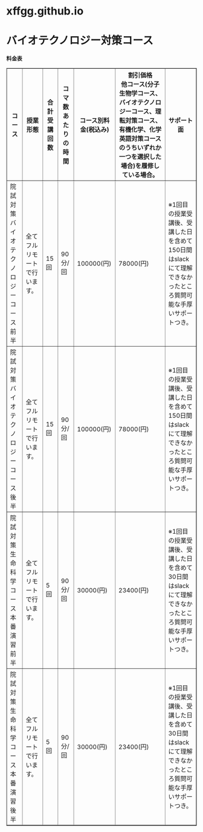 # xffgg.github.io
<!DOCTYPE html>
<html>
  <head>
    <meta charset="utf-8">
    <title>バイオテクノロジー対策コース</title>
    <link rel="stylesheet" href="C:\Users\taiju\OneDrive\デスクトップ\html_lesson\ryoukin.css">
    <link rel="stylesheet" href="https://maxcdn.bootstrapcdn.com/font-awesome/4.3.0/css/font-awesome.min.css">
  </head>
  <body>
    <div class="c1">
    <h1>バイオテクノロジー対策コース</h1>
    </div>
    <div class="c2">
        <strong>料金表</strong>
        <table border="1">
            <tr>
                <th>コース</th>
                <th>授業形態</th>
                <th>合計受講回数</th>
                <th>コマ数あたりの時間</th>
                <th>コース別料金(税込み)</th>
                <th>割引価格<br>他コース(分子生物学コース、バイオテクノロジーコース、理転対策コース、有機化学、化学英語対策コースのうちいずれか一つを選択した場合)を履修している場合。</th>
                <th>サポート面</th>
             </tr>
             <tr>
                <td>院試対策バイオテクノロジーコース前半</td>
                <td>全てフルリモートで行います。</td>
                <td>15回</td>
                <td>90分/回</td>
                <td>100000(円)</td>
                <td>78000(円)</td>
                <td>※1回目の授業受講後、受講した日を含めて150日間はslackにて理解できなかったところ質問可能な手厚いサポートつき。</td>
             </tr>
             <tr>
              <td>院試対策バイオテクノロジーコース後半</td>
              <td>全てフルリモートで行います。</td>
              <td>15回</td>
              <td>90分/回</td>
              <td>100000(円)</td>
              <td>78000(円)</td>
              <td>※1回目の授業受講後、受講した日を含めて150日間はslackにて理解できなかったところ質問可能な手厚いサポートつき。</td>
           </tr>
           <tr>
            <td>院試対策生命科学コース 本番演習 前半</td>
            <td>全てフルリモートで行います。</td>
            <td>5回</td>
            <td>90分/回</td>
            <td>30000(円)</td>
            <td>23400(円)</td>
            <td>※1回目の授業受講後、受講した日を含めて30日間はslackにて理解できなかったところ質問可能な手厚いサポートつき。</td>
         </tr>
         <tr>
          <td>院試対策生命科学コース 本番演習 後半</td>
          <td>全てフルリモートで行います。</td>
          <td>5回</td>
          <td>90分/回</td>
          <td>30000(円)</td>
          <td>23400(円)</td>
          <td>※1回目の授業受講後、受講した日を含めて30日間はslackにて理解できなかったところ質問可能な手厚いサポートつき。</td>
       </tr>
        </table>
    </div>

  </body>
